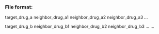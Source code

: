 ### File format:

target_drug_a neighbor_drug_a1 neighbor_drug_a2 neighbor_drug_a3 ... 

target_drug_b neighbor_drug_b1 neighbor_drug_b2 neighbor_drug_b3 ...
...  
